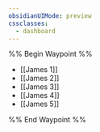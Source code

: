 ```yaml
---
obsidianUIMode: preview
cssclasses:
  - dashboard
---
```

%% Begin Waypoint %%
- [[James 1]]
- [[James 2]]
- [[James 3]]
- [[James 4]]
- [[James 5]]

%% End Waypoint %%